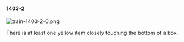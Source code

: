 #### 1403-2
![train-1403-2-0.png](https://github.com/lil-lab/nlvr/raw/master/nlvr/train/images/60/train-1403-2-0.png "train-1403-2-0.png")

There is at least one yellow item closely touching the bottom of a box.